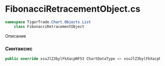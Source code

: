 
# FibonacciRetracementObject.cs
```csharp
namespace TigerTrade.Chart.Objects.List  
    class FibonacciRetracementObject
```

Описание

### Синтаксис
```csharp
public override xsuJlZ3bylFkXacpNF53 ChartDataType => xsuJlZ3bylFkXacpNF53.None;{ get; }
```
